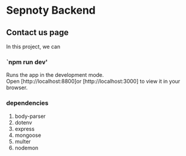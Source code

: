 # Sepnoty Backend

## Contact us page
In this project, we can

### `npm run dev'
Runs the app in the development mode.\
Open [http://localhost:8800]or [http://localhost:3000] to view it in your browser.


### dependencies
1. body-parser
2. dotenv
3. express
4. mongoose
5. multer
6. nodemon

